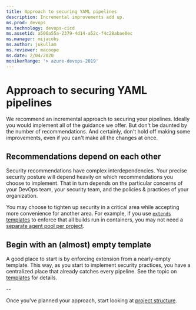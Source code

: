 ```yaml
---
title: Approach to securing YAML pipelines
description: Incremental improvements add up.
ms.prod: devops
ms.technology: devops-cicd
ms.assetid: a506a55a-2379-4d14-a52c-f4c28abae0ec
ms.manager: mijacobs
ms.author: jukullam
ms.reviewer: macoope
ms.date: 2/04/2020
monikerRange: '> azure-devops-2019'
---
```


# Approach to securing YAML pipelines

We recommend an incremental approach to securing your pipelines.
Ideally you would implement all of the guidance we offer.
But don't be daunted by the number of recommendations.
And certainly, don't hold off making some improvements, even if you can't make all the changes at once.

## Recommendations depend on each other

Security recommendations have complex interdependencies.
Your precise security posture will depend heavily on which recommendations you choose to implement.
That in turn depends on the particular concerns of your DevOps team, your security team, and the policies & practices of your organization.

You may choose to tighten up security in a critical area while accepting more convenience for another area.
For example, if you use [`extends` templates](templates.md#step-targets) to enforce that all builds run in containers, you may not need a [separate agent pool per project](infrastructure.md#separate-agents-for-each-project).

## Begin with an (almost) empty template

A good place to start is by enforcing extension from a nearly-empty template.
This way, as you start to implement security practices, you have a centralized place that already catches every pipeline.
See the topic on [templates](templates.md) for details.

--

Once you've planned your approach, start looking at [project structure](projects.md).
